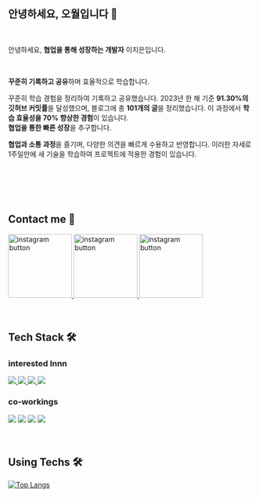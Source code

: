 
  ## 안녕하세요, 오월입니다 🌿
  
  <br/>
  
  안녕하세요, **협업을 통해 성장하는 개발자** 이지은입니다. 

<br/>

**꾸준히 기록하고 공유**하며 효율적으로 학습합니다.<br/>

꾸준히 학습 경험을 정리하여 기록하고 공유했습니다. 2023년 한 해 기준 **91.30%의 깃허브 커밋률**을 달성했으며, 블로그에 총 **101개의 글**을 정리했습니다. 이 과정에서 **학습 효율성을 70% 향상한 경험**이 있습니다.
<br/>
**협업을 통한 빠른 성장**을 추구합니다.<br/>

**협업과 소통 과정**을 즐기며, 다양한 의견을 빠르게 수용하고 반영합니다. 이러한 자세로 1주일만에 새 기술을 학습하여 프로젝트에 적용한 경험이 있습니다.

  <br/>
  <br/>
  <br/>
  <br/>
  
  ## Contact me 🧶
  
  <a href="https://mayowall.tistory.com/" target="_blank">
  <img src="https://user-images.githubusercontent.com/97934878/209636901-396f3843-94cd-4c1f-a900-cb453495d42c.png" width=130 alt="instagram button"/>
  </a>
  <a href="https://velog.io/@mayowall" target="_blank">
  <img src="https://user-images.githubusercontent.com/97934878/209636762-ae70ca46-e769-4037-a143-4f4503f18e19.png" width=130 alt="instagram button"/>
  </a>
  <a href="https://www.instagram.com/mayowall_/" target="_blank">
  <img src="https://user-images.githubusercontent.com/97934878/209636905-f04af7e6-8e45-4a8b-85cd-d4718fa2a68f.png" width=130 alt="instagram button"/>
  </a>

  
  <br/>
  <br/>
  <br/>
    
  ## Tech Stack 🛠️
  
  ### interested Innn
  
  <div>
  <a href="https://developer.mozilla.org/ko/docs/Web/JavaScript" target="_blank">
  <img src="https://img.shields.io/badge/Javascript-F7DF1E?style=for-the-badge&logo=Javascript&logoColor=white">
  </a>
  <a href="https://reactjs.org/" target="_blank">
  <img src="https://img.shields.io/badge/React-61DAFB?style=for-the-badge&logo=React&logoColor=white">
  </a>
  <a href="https://nextjs.org/" target="_blank">
  <img src="https://img.shields.io/badge/Next.js-000000?style=for-the-badge&logo=Next.js&logoColor=white">
  </a>
  <a href="https://nextjs.org/" target="_blank">
  <img src="https://img.shields.io/badge/Typescript-3178C6?style=for-the-badge&logo=Typescript&logoColor=white">
  </a>
  </div>
  
  ### co-workings

  <div>
  <img src="https://img.shields.io/badge/Notion-000000?style=for-the-badge&logo=Notion&logoColor=white">
  <img src="https://img.shields.io/badge/GithubProject-000000?style=for-the-badge&logo=Github&logoColor=white">
  <img src="https://img.shields.io/badge/Jira-0052CC?style=for-the-badge&logo=Jira&logoColor=white">
  <img src="https://img.shields.io/badge/Slack-4A154B?style=for-the-badge&logo=Slack&logoColor=white">
  </div>
  
  <br>
  <br>
  
## Using Techs 🛠️

[![Top Langs](https://github-readme-stats.vercel.app/api/top-langs/?username=MayOwall&layout=compact&title_color=000000&text_color=333333&bg_color=DEG,ffffff)](https://github.com/anuraghazra/github-readme-stats)


